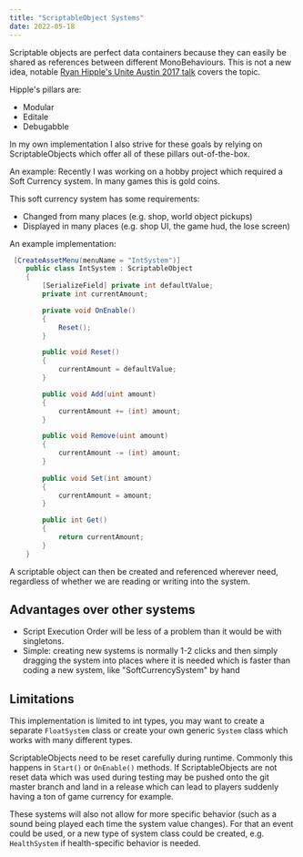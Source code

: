 ```yaml
---
title: "ScriptableObject Systems"
date: 2022-05-18
---
```


Scriptable objects are perfect data containers because they can easily be shared as references between different MonoBehaviours. This is not a new idea, notable [
Ryan Hipple's Unite Austin 2017 talk](https://www.youtube.com/watch?v=raQ3iHhE_Kk) covers the topic.

Hipple's pillars are:
- Modular
- Editale
- Debugabble

In my own implementation I also strive for these goals by relying on ScriptableObjects which offer all of these pillars out-of-the-box. 

An example:
Recently I was working on a hobby project which required a Soft Currency system. In many games this is gold coins.

This soft currency system has some requirements:
- Changed from many places (e.g. shop, world object pickups)
- Displayed in many places (e.g. shop UI, the game hud, the lose screen)

An example implementation:
```C#
 [CreateAssetMenu(menuName = "IntSystem")]
    public class IntSystem : ScriptableObject
    {
        [SerializeField] private int defaultValue;
        private int currentAmount;

        private void OnEnable()
        {
            Reset();
        }

        public void Reset()
        {
            currentAmount = defaultValue;
        }

        public void Add(uint amount)
        {
            currentAmount += (int) amount;
        }

        public void Remove(uint amount)
        {
            currentAmount -= (int) amount;
        }
        
        public void Set(int amount)
        {
            currentAmount = amount;
        }

        public int Get()
        {
            return currentAmount;
        }
    }
```

A scriptable object can then be created and referenced wherever need, regardless of whether we are reading or writing into the system.

## Advantages over other systems
- Script Execution Order will be less of a problem than it would be with singletons.
- Simple: creating new systems is normally 1-2 clicks and then simply dragging the system into places where it is needed which is faster than coding a new system, like "SoftCurrencySystem" by hand

## Limitations
This implementation is limited to int types, you may want to create a separate `FloatSystem` class or create your own generic `System` class which works with many different types.

ScriptableObjects need to be reset carefully during runtime. Commonly this happens in `Start()` or `OnEnable()` methods. If ScriptableObjects are not reset data which was used during testing may be pushed onto the git master branch and land in a release which can lead to players suddenly having a ton of game currency for example.

These systems will also not allow for more specific behavior (such as a sound being played each time the system value changes). For that an event could be used, or a new type of system class could be created, e.g. `HealthSystem` if health-specific behavior is needed.
